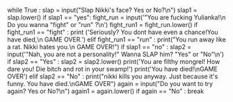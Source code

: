 
while True :
 slap = input("Slap Nikki's face? Yes or No?\n")
 slap1 = slap.lower()
 if slap1 == "yes":
  fight_run = input('"You are fucking Yulianka!\n Do you wanna "fight" or "run" ?\n')
  fight_run1 = fight_run.lower()
  if fight_run1 == "fight" :
    print ('Seriously? You dont have even a chance!You have died,\n GAME OVER.')
  elif fight_run1 == "run" :
    print("You run away like a rat. Nikki hates you.\n GAME OVER!")
 if slap1 == "no" :
   slap2 = input('"Nah, you are not a personality!" Wanna SLAP him? "Yes" or "No"\n')
   if slap2 == "Yes" :
     slap2 = slap2.lower()
     print('You are filthy mongrel! How dare you! Die bitch and rot in your swamp!') 
     print('You have died!\nGAME OVER')
   elif slap2 == "No" :
     print("nikki kills you anyway. Just because it's funny. You have died.\nGAME OVER")
 again = input("Do you want to try again? Yes or No?\n")
 again1 = again.lower()
 if again == "No" :
  break
